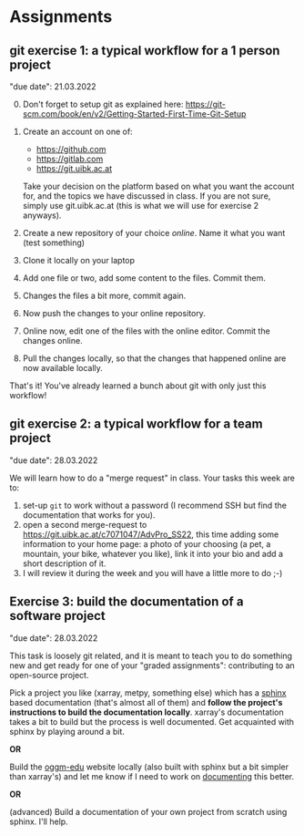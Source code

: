 # Assignments

## git exercise 1: a typical workflow for a 1 person project

"due date": 21.03.2022

0. Don't forget to setup git as explained here: https://git-scm.com/book/en/v2/Getting-Started-First-Time-Git-Setup

1. Create an account on one of:
    - https://github.com
    - https://gitlab.com
    - https://git.uibk.ac.at

    Take your decision on the platform based on what you want the account for, and the topics we have discussed 
    in class. If you are not sure, simply use git.uibk.ac.at (this is what we will use for exercise 2 anyways).

2. Create a new repository of your choice *online*. Name it what you want (test something)

3. Clone it locally on your laptop

4. Add one file or two, add some content to the files. Commit them.

5. Changes the files a bit more, commit again.

6. Now push the changes to your online repository.

7. Online now, edit one of the files with the online editor. Commit the changes online.

8. Pull the changes locally, so that the changes that happened online are now available locally.

That's it! You've already learned a bunch about git with only just this workflow!


## git exercise 2: a typical workflow for a team project

"due date": 28.03.2022

We will learn how to do a "merge request" in class. Your tasks this week are to:

1. set-up `git` to work without a password (I recommend SSH but find the documentation that works for you).
2. open a second merge-request to https://git.uibk.ac.at/c7071047/AdvPro_SS22, this time adding some information to your home page: a photo of your choosing (a pet, a mountain, your bike, whatever you like), link it into your bio and add a short description of it. 
3. I will review it during the week and you will have a little more to do ;-)

## Exercise 3: build the documentation of a software project

"due date": 28.03.2022

This task is loosely git related, and it is meant to teach you to do something new and get ready for one of your "graded assignments": contributing to an open-source project.

Pick a project you like (xarray, metpy, something else) which has a [sphinx](https://www.sphinx-doc.org) based documentation (that's almost all of them) and **follow the project's instructions to build the documentation locally**. xarray's documentation takes a bit to build but the process is well documented. Get acquainted with sphinx by playing around a bit.

**OR**

Build the [oggm-edu](https://edu.oggm.org) website locally (also built with sphinx but a bit simpler than xarray's) and let me know if I need to work on [documenting](https://github.com/OGGM/oggm-edu/blob/master/BUILD_HOWTO.rst) this better.

**OR**

(advanced) Build a documentation of your own project from scratch using sphinx. I'll help.
